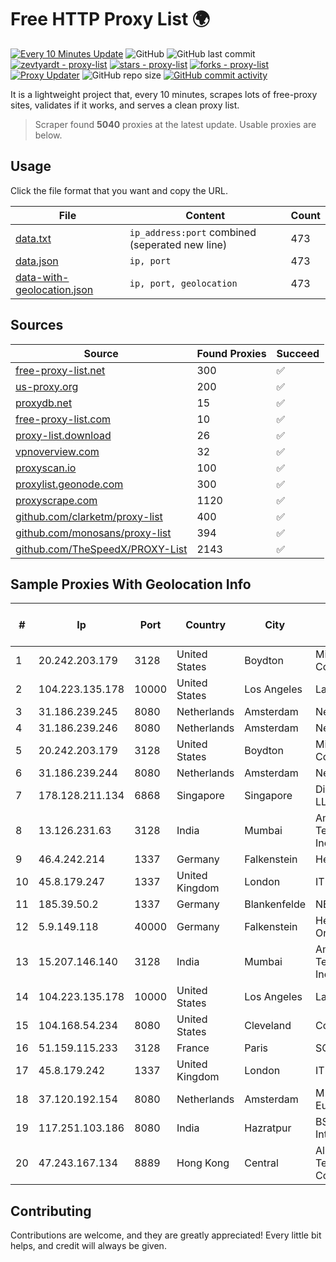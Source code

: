 
# Free HTTP Proxy List 🌍

[![Every 10 Minutes Update](https://github.com/mertguvencli/http-proxy-list/actions/workflows/main.yml/badge.svg?branch=main)](https://github.com/mertguvencli/http-proxy-list/actions/workflows/main.yml)
![GitHub](https://img.shields.io/github/license/mertguvencli/http-proxy-list)
![GitHub last commit](https://img.shields.io/github/last-commit/mertguvencli/http-proxy-list)
[![zevtyardt - proxy-list](https://img.shields.io/static/v1?label=zevtyardt&message=proxy-list&color=blue&logo=github)](https://github.com/zevtyardt/proxy-list "Go to GitHub repo")
[![stars - proxy-list](https://img.shields.io/github/stars/zevtyardt/proxy-list?style=social)](https://github.com/zevtyardt/proxy-list)
[![forks - proxy-list](https://img.shields.io/github/forks/zevtyardt/proxy-list?style=social)](https://github.com/zevtyardt/proxy-list)
[![Proxy Updater](https://github.com/zevtyardt/proxy-list/workflows/Proxy%20Updater/badge.svg)](https://github.com/zevtyardt/proxy-list/actions?query=workflow:"Proxy+Updater")
![GitHub repo size](https://img.shields.io/github/repo-size/zevtyardt/proxy-list)
[![GitHub commit activity](https://img.shields.io/github/commit-activity/m/zevtyardt/proxy-list?logo=commits)](https://github.com/zevtyardt/proxy-list/commits/main)

It is a lightweight project that, every 10 minutes, scrapes lots of free-proxy sites, validates if it works, and serves a clean proxy list.

> Scraper found **5040** proxies at the latest update. Usable proxies are below.

## Usage

Click the file format that you want and copy the URL.

|File|Content|Count|
|----|-------|-----|
|[data.txt](https://raw.githubusercontent.com/mertguvencli/http-proxy-list/main/proxy-list/data.txt)|`ip_address:port` combined (seperated new line)|473|
|[data.json](https://raw.githubusercontent.com/mertguvencli/http-proxy-list/main/proxy-list/data.json)|`ip, port`|473|
|[data-with-geolocation.json](https://raw.githubusercontent.com/mertguvencli/http-proxy-list/main/proxy-list/data-with-geolocation.json)|`ip, port, geolocation`|473|

## Sources

|Source|Found Proxies|Succeed|
|------|-------------|-------|
|[free-proxy-list.net](https://free-proxy-list.net)|300|✅|
|[us-proxy.org](https://www.us-proxy.org)|200|✅|
|[proxydb.net](http://proxydb.net)|15|✅|
|[free-proxy-list.com](https://free-proxy-list.com/?page=&port=&type%5B%5D=http&type%5B%5D=https&up_time=0&search=Search)|10|✅|
|[proxy-list.download](https://www.proxy-list.download/HTTP)|26|✅|
|[vpnoverview.com](https://vpnoverview.com/privacy/anonymous-browsing/free-proxy-servers)|32|✅|
|[proxyscan.io](https://www.proxyscan.io)|100|✅|
|[proxylist.geonode.com](https://proxylist.geonode.com/api/proxy-list?limit=300&page=1&sort_by=lastChecked&sort_type=desc&protocols=http,https)|300|✅|
|[proxyscrape.com](https://api.proxyscrape.com/v2/?request=displayproxies&protocol=http&timeout=10000&country=all&ssl=all&anonymity=all)|1120|✅|
|[github.com/clarketm/proxy-list](https://raw.githubusercontent.com/clarketm/proxy-list/master/proxy-list-raw.txt)|400|✅|
|[github.com/monosans/proxy-list](https://raw.githubusercontent.com/monosans/proxy-list/main/proxies/http.txt)|394|✅|
|[github.com/TheSpeedX/PROXY-List](https://raw.githubusercontent.com/TheSpeedX/PROXY-List/master/http.txt)|2143|✅|


## Sample Proxies With Geolocation Info

|#|Ip|Port|Country|City|Internet Service Provider|
|-|--|----|-------|----|-------------------------|
|1|20.242.203.179|3128|United States|Boydton|Microsoft Corporation|
|2|104.223.135.178|10000|United States|Los Angeles|LayerHost|
|3|31.186.239.245|8080|Netherlands|Amsterdam|NetSkope Inc|
|4|31.186.239.246|8080|Netherlands|Amsterdam|NetSkope Inc|
|5|20.242.203.179|3128|United States|Boydton|Microsoft Corporation|
|6|31.186.239.244|8080|Netherlands|Amsterdam|NetSkope Inc|
|7|178.128.211.134|6868|Singapore|Singapore|DigitalOcean, LLC|
|8|13.126.231.63|3128|India|Mumbai|Amazon Technologies Inc.|
|9|46.4.242.214|1337|Germany|Falkenstein|Hetzner|
|10|45.8.179.247|1337|United Kingdom|London|IT WEB LTD|
|11|185.39.50.2|1337|Germany|Blankenfelde|NETZNUTZ|
|12|5.9.149.118|40000|Germany|Falkenstein|Hetzner Online GmbH|
|13|15.207.146.140|3128|India|Mumbai|Amazon Technologies Inc.|
|14|104.223.135.178|10000|United States|Los Angeles|LayerHost|
|15|104.168.54.234|8080|United States|Cleveland|ColoCrossing|
|16|51.159.115.233|3128|France|Paris|SCALEWAY|
|17|45.8.179.242|1337|United Kingdom|London|IT WEB LTD|
|18|37.120.192.154|8080|Netherlands|Amsterdam|M247 Europe SRL|
|19|117.251.103.186|8080|India|Hazratpur|BSNL Internet|
|20|47.243.167.134|8889|Hong Kong|Central|Alibaba (US) Technology Co., Ltd.|



## Contributing

Contributions are welcome, and they are greatly appreciated! Every
little bit helps, and credit will always be given.

